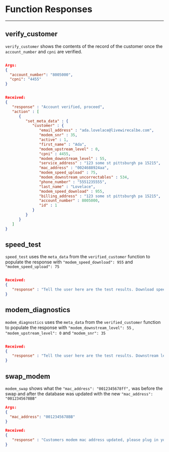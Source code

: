 # Function Responses
----------------------


verify_customer
-----------------

`verify_customer` shows the contents of the record of the customer once the `account_number` and `cpni` are verified.

```json

Args:
{
  "account_number": "8005000",
  "cpni": "4455"
}
```

```json

Received:
{
   "response" : "Account verified, proceed",
   "action" : [
      {
         "set_meta_data" : {
            "customer" : {
               "email_address" : "ada.lovelace@livewirecalbe.com",
               "modem_snr" : 35,
               "active" : 1,
               "first_name" : "Ada",
               "modem_upstream_level" : 0,
               "cpni" : 4455,
               "modem_downstream_level" : 55,
               "service_address" : "123 some st pittsburgh pa 15215",
               "mac_address" : "0024688924aa",
               "modem_speed_upload" : 75,
               "modem_downstream_uncorrectables" : 534,
               "phone_number" : "5551235555",
               "last_name" : "Lovelace",
               "modem_speed_download" : 955,
               "billing_address" : "123 some st pittsburgh pa 15215",
               "account_number" : 8005000,
               "id" : 1
            }
         }
      }
   ]
}
```


speed_test
-----------------

`speed_test` uses the `meta_data` from the `verified_customer` function to populate the response with `"modem_speed_download": 955` and `"modem_speed_upload": 75`

```json

Received:
{
   "response" : "Tell the user here are the test results. Download speed: 955 megabits, Upload speed: 75 megabits"
}
```

modem_diagnostics
-------------------

`modem_diagnostics` uses the `meta_data` from the `verified_customer` function to populate the response with `"modem_downstream_level": 55` , `"modem_upstream_level": 0` and `"modem_snr": 35`

```json

Received:
{
   "response" : "Tell the user here are the test results. Downstream level: 55, Upstream level: 0, Modem SNR: 35"
}
```

swap_modem
------------

`modem_swap` shows what the `"mac_address": "0012345678ff",` was before the swap and after the database was updated with the new `"mac_address": "0012345678BB"`

```json
Args:
{
  "mac_address": "0012345678BB"
}
```

```json
Received:
{
   "response" : "Customers modem mac address updated, please plug in your modem and allow 1 minute for all systems to update your new modem"
}

```




